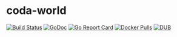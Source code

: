 # coda-world

[![Build Status](https://travis-ci.org/soupstore/coda-world.svg?branch=master)](https://travis-ci.org/soupstore/coda-world)
[![GoDoc](https://github.com/golang/gddo/blob/c782c79e0a3c3282dacdaaebeff9e6fd99cb2919/gddo-server/assets/status.svg)](https://godoc.org/github.com/soupstore/coda-world)
[![Go Report Card](https://goreportcard.com/badge/github.com/soupstore/coda-world)](https://goreportcard.com/report/github.com/soupstore/coda-world)
[![Docker Pulls](https://img.shields.io/docker/pulls/soupstore/coda-world.svg)](https://hub.docker.com/r/soupstore/coda-world/)
[![DUB](https://img.shields.io/dub/l/vibe-d.svg?style=flat)](https://tldrlegal.com/license/mit-license)

